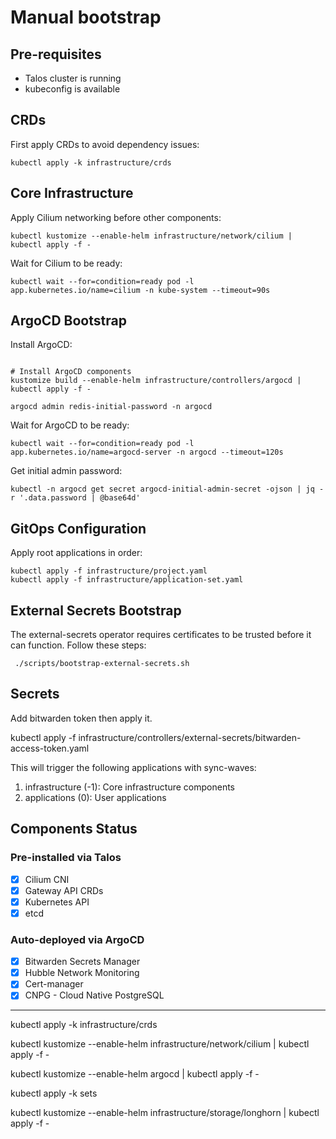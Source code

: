 # Manual bootstrap

## Pre-requisites

- Talos cluster is running
- kubeconfig is available

## CRDs

First apply CRDs to avoid dependency issues:

```shell
kubectl apply -k infrastructure/crds
```

## Core Infrastructure

Apply Cilium networking before other components:

```shell
kubectl kustomize --enable-helm infrastructure/network/cilium | kubectl apply -f -
```

Wait for Cilium to be ready:

```shell
kubectl wait --for=condition=ready pod -l app.kubernetes.io/name=cilium -n kube-system --timeout=90s
```

## ArgoCD Bootstrap

Install ArgoCD:

```shell

# Install ArgoCD components
kustomize build --enable-helm infrastructure/controllers/argocd | kubectl apply -f -

argocd admin redis-initial-password -n argocd
```

Wait for ArgoCD to be ready:

```shell
kubectl wait --for=condition=ready pod -l app.kubernetes.io/name=argocd-server -n argocd --timeout=120s
```

Get initial admin password:

```shell
kubectl -n argocd get secret argocd-initial-admin-secret -ojson | jq -r '.data.password | @base64d'
```

## GitOps Configuration

Apply root applications in order:

```shell
kubectl apply -f infrastructure/project.yaml
kubectl apply -f infrastructure/application-set.yaml
```

## External Secrets Bootstrap

The external-secrets operator requires certificates to be trusted before it can function. Follow these steps:

```shell
 ./scripts/bootstrap-external-secrets.sh
```

## Secrets

Add bitwarden token then apply it.

kubectl apply -f infrastructure/controllers/external-secrets/bitwarden-access-token.yaml

This will trigger the following applications with sync-waves:

1. infrastructure (-1): Core infrastructure components
2. applications (0): User applications

## Components Status

### Pre-installed via Talos

- [x] Cilium CNI
- [x] Gateway API CRDs
- [x] Kubernetes API
- [x] etcd

### Auto-deployed via ArgoCD

- [x] Bitwarden Secrets Manager
- [x] Hubble Network Monitoring
- [x] Cert-manager
- [x] CNPG - Cloud Native PostgreSQL

---

kubectl apply -k infrastructure/crds

kubectl kustomize --enable-helm infrastructure/network/cilium | kubectl apply -f -

kubectl kustomize --enable-helm argocd | kubectl apply -f -

kubectl apply -k sets

kubectl kustomize --enable-helm infrastructure/storage/longhorn | kubectl apply -f -

